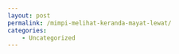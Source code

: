```yaml
---
layout: post
permalink: /mimpi-melihat-keranda-mayat-lewat/
categories:
    - Uncategorized
---
```


